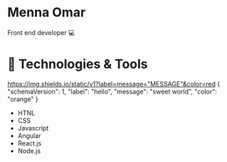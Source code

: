 # Menna Omar

Front end developer 💻

# 🔧 Technologies & Tools

https://img.shields.io/static/v1?label=message="MESSAGE"&color=red
{
  "schemaVersion": 1,
  "label": "hello",
  "message": "sweet world",
  "color": "orange"
}
  
  
  
- HTNL
- CSS
- Javascript
- Angular
- React.js
- Node.js
